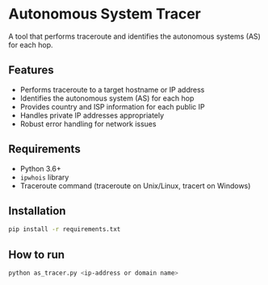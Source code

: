 # Autonomous System Tracer

A tool that performs traceroute and identifies the autonomous systems (AS) for each hop.

## Features

- Performs traceroute to a target hostname or IP address
- Identifies the autonomous system (AS) for each hop
- Provides country and ISP information for each public IP
- Handles private IP addresses appropriately
- Robust error handling for network issues

## Requirements

- Python 3.6+
- `ipwhois` library
- Traceroute command (traceroute on Unix/Linux, tracert on Windows)

## Installation

```bash
pip install -r requirements.txt
````

## How to run

``` bash
python as_tracer.py <ip-address or domain name>